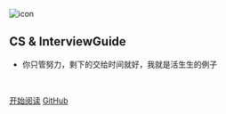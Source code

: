 

![icon](icon.ico)

## CS & InterviewGuide

- 你只管努力，剩下的交给时间就好，我就是活生生的例子

<img src="https://img.shields.io/github/stars/forthespada/InterviewGuide" data-origin="https://img.shields.io/github/stars/forthespada/InterviewGuide" alt=""> 
<img src="https://img.shields.io/github/forks/forthespada/InterviewGuide" data-origin="https://img.shields.io/github/forks/forthespada/InterviewGuide" alt="">

<img src="https://img.shields.io/badge/version-v2.0.0-green.svg" data-origin="https://img.shields.io/badge/version-v2.0.0-green.svg" alt=""> 
<img src="https://img.shields.io/github/license/wugenqiang/NoteBook" data-origin="https://img.shields.io/github/license/wugenqiang/NoteBook" alt="">




<br>

[开始阅读](/README.md) [GitHub](https://github.com/forthespada)

<!-- 背景色 -->

